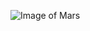 ![Image of Mars](https://preview.redd.it/57q89ua8yz631.jpg?width=768&auto=webp&s=f13827049bb1f3d409171281af741f0d05138750)
